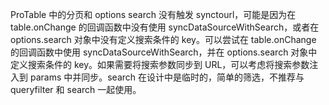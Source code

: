 ProTable 中的分页和 options search 没有触发 synctourl，可能是因为在 table.onChange 的回调函数中没有使用 syncDataSourceWithSearch，或者在 options.search 对象中没有定义搜索条件的 key。可以尝试在 table.onChange 的回调函数中使用 syncDataSourceWithSearch，并在 options.search 对象中定义搜索条件的 key。如果需要将搜索参数同步到 URL，可以考虑将搜索参数注入到 params 中并同步。search 在设计中是临时的，简单的筛选，不推荐与 queryfilter 和 search 一起使用。
